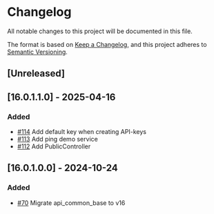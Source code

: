 # Changelog
All notable changes to this project will be documented in this file.

The format is based on [Keep a Changelog](https://keepachangelog.com/en/1.0.0/),
and this project adheres to [Semantic Versioning](https://semver.org/spec/v2.0.0.html).

## [Unreleased]
## [16.0.1.1.0] - 2025-04-16
### Added
- [#114](https://gitlab.com/somitcoop/erp-research/odoo-helpdesk/-/merge_requests/114) Add default key when creating API-keys
- [#113](https://gitlab.com/somitcoop/erp-research/odoo-helpdesk/-/merge_requests/113) Add ping demo service
- [#112](https://gitlab.com/somitcoop/erp-research/odoo-helpdesk/-/merge_requests/112) Add PublicController

## [16.0.1.0.0] - 2024-10-24
### Added
- [#70](https://gitlab.com/somitcoop/erp-research/odoo-helpdesk/-/merge_requests/70) Migrate api_common_base to v16
